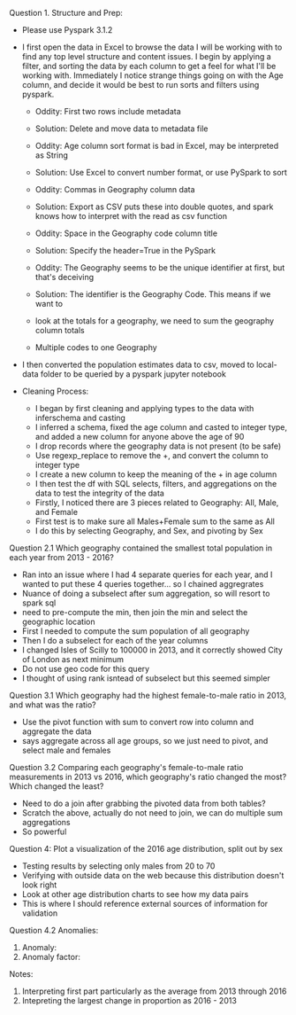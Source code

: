 Question 1. Structure and Prep:
   - Please use Pyspark 3.1.2
   - I first open the data in Excel to browse the data I will be working with to find any top level structure and content
     issues. I begin by applying a filter, and sorting the data by each column to get a feel for what I'll be working with.
     Immediately I notice strange things going on with the Age column, and decide it would be best to run sorts and filters
     using pyspark.
   
     - Oddity: First two rows include metadata
     - Solution: Delete and move data to metadata file    

     - Oddity: Age column sort format is bad in Excel, may be interpreted as String
     - Solution: Use Excel to convert number format, or use PySpark to sort

     - Oddity: Commas in Geography column data
     - Solution: Export as CSV puts these into double quotes, and spark knows how to interpret with the
       read as csv function

     - Oddity: Space in the Geography code column title
     - Solution: Specify the header=True in the PySpark
     
     - Oddity: The Geography seems to be the unique identifier at first, but that's deceiving
     - Solution: The identifier is the Geography Code. This means if we want to 
     - look at the totals for a geography, we need to sum the geography column totals
     - Multiple codes to one Geography

   - I then converted the population estimates data to csv, moved to local-data folder to be queried by a pyspark jupyter notebook
   - Cleaning Process:
     - I began by first cleaning and applying types to the data with inferschema and casting
     - I inferred a schema, fixed the age column and casted to integer type, and added a new column for anyone above the age of 90
     - I drop records where the geography data is not present (to be safe)
     - Use regexp_replace to remove the +, and convert the column to integer type
     - I create a new column to keep the meaning of the + in age column
     - I then test the df with SQL selects, filters, and aggregations on the data to test the integrity of the data
     - Firstly, I noticed there are 3 pieces related to Geography: All, Male, and Female
     - First test is to make sure all Males+Female sum to the same as All
     - I do this by selecting Geography, and Sex, and pivoting by Sex

Question 2.1 Which geography contained the smallest total population in each year
   from 2013 - 2016?
  - Ran into an issue where I had 4 separate queries for each year, and I wanted to
    put these 4 queries together... so I chained aggregrates
  - Nuance of doing a subselect after sum aggregation, so will resort to spark sql
  - need to pre-compute the min, then join the min and select the geographic location
  - First I needed to compute the sum population of all geography
  - Then I do a subselect for each of the year columns
  - I changed Isles of Scilly to 100000 in 2013, and it correctly showed City of London as next minimum
  - Do not use geo code for this query
  - I thought of using rank isntead of subselect but this seemed simpler
  

Question 3.1 Which geography had the highest female-to-male ratio in 2013, and what was the ratio? 
  - Use the pivot function with sum to convert row into column and aggregate the data
  - says aggregate across all age groups, so we just need to pivot, and select male and females


Question 3.2 Comparing each geography's female-to-male ratio measurements in 2013 vs 2016, which 
    geography's ratio changed the most? Which changed the least?
  - Need to do a join after grabbing the pivoted data from both tables?
  - Scratch the above, actually do not need to join, we can do multiple sum aggregations
  - So powerful
  
Question 4: Plot a visualization of the 2016 age distribution, split out by sex
  - Testing results by selecting only males from 20 to 70
  - Verifying with outside data on the web because this distribution doesn't look right
  - Look at other age distribution charts to see how my data pairs    
  - This is where I should reference external sources of information for validation


Question 4.2 Anomalies: 
  1. Anomaly:
  2. Anomaly factor: 


Notes:
   1. Interpreting first part particularly as the average from 2013 through 2016
   2. Intepreting the largest change in proportion as 2016 - 2013